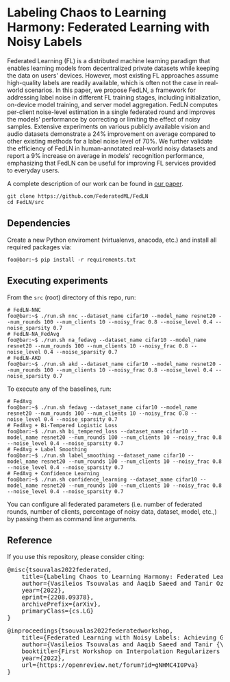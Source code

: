 # Labeling Chaos to Learning Harmony: Federated Learning with Noisy Labels

Federated Learning (FL) is a distributed machine learning paradigm that enables learning models from decentralized private datasets while keeping the data on users' devices. However, most existing FL approaches assume high-quality labels are readily available, which is often not the case in real-world scenarios. In this paper, we propose FedLN, a framework for addressing label noise in different FL training stages, including initialization, on-device model training, and server model aggregation. FedLN computes per-client noise-level estimation in a single federated round and improves the models' performance by correcting or limiting the effect of noisy samples. Extensive experiments on various publicly available vision and audio datasets demonstrate a 24\% improvement on average compared to other existing methods for a label noise level of 70\%. We further validate the efficiency of FedLN in human-annotated real-world noisy datasets and report a 9\% increase on average in models' recognition performance, emphasizing that FedLN can be useful for improving FL services provided to everyday users.

A complete description of our work can be found in [our paper](https://arxiv.org/abs/2208.09378).

```
git clone https://github.com/FederatedML/FedLN
cd FedLN/src
```

## Dependencies
Create a new Python enviroment (virtualenvs, anacoda, etc.) and install all required packages via:
```console
foo@bar:~$ pip install -r requirements.txt
```

## Executing experiments
From the `src` (root) directory of this repo, run:

```console
# FedLN-NNC
foo@bar:~$ ./run.sh nnc --dataset_name cifar10 --model_name resnet20 --num_rounds 100 --num_clients 10 --noisy_frac 0.8 --noise_level 0.4 --noise_sparsity 0.7
# FedLN-NA_FedAvg
foo@bar:~$ ./run.sh na_fedavg --dataset_name cifar10 --model_name resnet20 --num_rounds 100 --num_clients 10 --noisy_frac 0.8 --noise_level 0.4 --noise_sparsity 0.7
# FedLN-AKD
foo@bar:~$ ./run.sh akd --dataset_name cifar10 --model_name resnet20 --num_rounds 100 --num_clients 10 --noisy_frac 0.8 --noise_level 0.4 --noise_sparsity 0.7
```

To execute any of the baselines, run:
```console
# FedAvg
foo@bar:~$ ./run.sh fedavg --dataset_name cifar10 --model_name resnet20 --num_rounds 100 --num_clients 10 --noisy_frac 0.8 --noise_level 0.4 --noise_sparsity 0.7
# FedAvg + Bi-Tempered Logistic Loss
foo@bar:~$ ./run.sh bi_tempered_loss --dataset_name cifar10 --model_name resnet20 --num_rounds 100 --num_clients 10 --noisy_frac 0.8 --noise_level 0.4 --noise_sparsity 0.7
# FedAvg + Label Smoothing
foo@bar:~$ ./run.sh label_smoothing --dataset_name cifar10 --model_name resnet20 --num_rounds 100 --num_clients 10 --noisy_frac 0.8 --noise_level 0.4 --noise_sparsity 0.7
# FedAvg + Confidence Learning
foo@bar:~$ ./run.sh confidence_learning --dataset_name cifar10 --model_name resnet20 --num_rounds 100 --num_clients 10 --noisy_frac 0.8 --noise_level 0.4 --noise_sparsity 0.7
```

You can configure all federated parameters (i.e. number of federated rounds, number of clients, percentage of noisy data, dataset, model, etc.,) by passing them as command line arguments.

## Reference
If you use this repository, please consider citing:

<pre>@misc{tsouvalas2022federated,
	title={Labeling Chaos to Learning Harmony: Federated Learning with Noisy Labels}, 
	author={Vasileios Tsouvalas and Aaqib Saeed and Tanir Ozcelebi and Nirvana Meratnia},
	year={2022},
	eprint={2208.09378},
	archivePrefix={arXiv},
	primaryClass={cs.LG}
}
</pre>

<pre>@inproceedings{tsouvalas2022federatedworkshop,
	title={Federated Learning with Noisy Labels: Achieving Generalization in the Face of Label Noise},
	author={Vasileios Tsouvalas and Aaqib Saeed and Tanir {\"O}z{\c{c}}elebi and Nirvana Meratnia},
	booktitle={First Workshop on Interpolation Regularizers and Beyond at NeurIPS 2022},
	year={2022},
	url={https://openreview.net/forum?id=gNHMC4I0Pva}
}
</pre>
